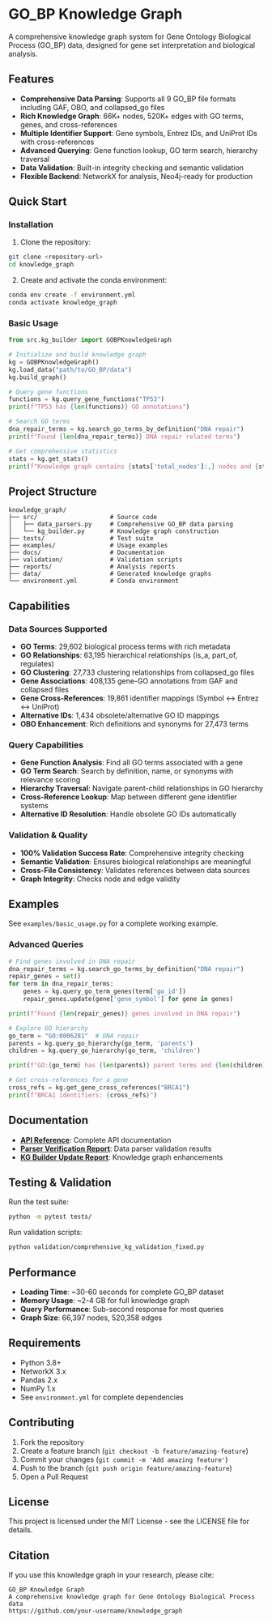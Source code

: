 # GO_BP Knowledge Graph

A comprehensive knowledge graph system for Gene Ontology Biological Process (GO_BP) data, designed for gene set interpretation and biological analysis.

## Features

- **Comprehensive Data Parsing**: Supports all 9 GO_BP file formats including GAF, OBO, and collapsed_go files
- **Rich Knowledge Graph**: 66K+ nodes, 520K+ edges with GO terms, genes, and cross-references  
- **Multiple Identifier Support**: Gene symbols, Entrez IDs, and UniProt IDs with cross-references
- **Advanced Querying**: Gene function lookup, GO term search, hierarchy traversal
- **Data Validation**: Built-in integrity checking and semantic validation
- **Flexible Backend**: NetworkX for analysis, Neo4j-ready for production

## Quick Start

### Installation

1. Clone the repository:
```bash
git clone <repository-url>
cd knowledge_graph
```

2. Create and activate the conda environment:
```bash
conda env create -f environment.yml
conda activate knowledge_graph
```

### Basic Usage

```python
from src.kg_builder import GOBPKnowledgeGraph

# Initialize and build knowledge graph
kg = GOBPKnowledgeGraph()
kg.load_data("path/to/GO_BP/data")
kg.build_graph()

# Query gene functions
functions = kg.query_gene_functions("TP53")
print(f"TP53 has {len(functions)} GO annotations")

# Search GO terms
dna_repair_terms = kg.search_go_terms_by_definition("DNA repair")
print(f"Found {len(dna_repair_terms)} DNA repair related terms")

# Get comprehensive statistics
stats = kg.get_stats()
print(f"Knowledge graph contains {stats['total_nodes']:,} nodes and {stats['total_edges']:,} edges")
```

## Project Structure

```
knowledge_graph/
├── src/                    # Source code
│   ├── data_parsers.py     # Comprehensive GO_BP data parsing
│   └── kg_builder.py       # Knowledge graph construction
├── tests/                  # Test suite
├── examples/               # Usage examples
├── docs/                   # Documentation
├── validation/             # Validation scripts
├── reports/                # Analysis reports
├── data/                   # Generated knowledge graphs
└── environment.yml         # Conda environment
```

## Capabilities

### Data Sources Supported
- **GO Terms**: 29,602 biological process terms with rich metadata
- **GO Relationships**: 63,195 hierarchical relationships (is_a, part_of, regulates)
- **GO Clustering**: 27,733 clustering relationships from collapsed_go files
- **Gene Associations**: 408,135 gene-GO annotations from GAF and collapsed files
- **Gene Cross-References**: 19,861 identifier mappings (Symbol ↔ Entrez ↔ UniProt)
- **Alternative IDs**: 1,434 obsolete/alternative GO ID mappings
- **OBO Enhancement**: Rich definitions and synonyms for 27,473 terms

### Query Capabilities
- **Gene Function Analysis**: Find all GO terms associated with a gene
- **GO Term Search**: Search by definition, name, or synonyms with relevance scoring
- **Hierarchy Traversal**: Navigate parent-child relationships in GO hierarchy
- **Cross-Reference Lookup**: Map between different gene identifier systems
- **Alternative ID Resolution**: Handle obsolete GO IDs automatically

### Validation & Quality
- **100% Validation Success Rate**: Comprehensive integrity checking
- **Semantic Validation**: Ensures biological relationships are meaningful
- **Cross-File Consistency**: Validates references between data sources
- **Graph Integrity**: Checks node and edge validity

## Examples

See `examples/basic_usage.py` for a complete working example.

### Advanced Queries

```python
# Find genes involved in DNA repair
dna_repair_terms = kg.search_go_terms_by_definition("DNA repair")
repair_genes = set()
for term in dna_repair_terms:
    genes = kg.query_go_term_genes(term['go_id'])
    repair_genes.update(gene['gene_symbol'] for gene in genes)

print(f"Found {len(repair_genes)} genes involved in DNA repair")

# Explore GO hierarchy
go_term = "GO:0006281"  # DNA repair
parents = kg.query_go_hierarchy(go_term, 'parents')
children = kg.query_go_hierarchy(go_term, 'children')

print(f"GO:{go_term} has {len(parents)} parent terms and {len(children)} child terms")

# Get cross-references for a gene
cross_refs = kg.get_gene_cross_references("BRCA1")
print(f"BRCA1 identifiers: {cross_refs}")
```

## Documentation

- **[API Reference](docs/API_REFERENCE.md)**: Complete API documentation
- **[Parser Verification Report](reports/PARSER_VERIFICATION_REPORT.md)**: Data parser validation results
- **[KG Builder Update Report](reports/KG_BUILDER_UPDATE_REPORT.md)**: Knowledge graph enhancements

## Testing & Validation

Run the test suite:
```bash
python -m pytest tests/
```

Run validation scripts:
```bash
python validation/comprehensive_kg_validation_fixed.py
```

## Performance

- **Loading Time**: ~30-60 seconds for complete GO_BP dataset
- **Memory Usage**: ~2-4 GB for full knowledge graph
- **Query Performance**: Sub-second response for most queries
- **Graph Size**: 66,397 nodes, 520,358 edges

## Requirements

- Python 3.8+
- NetworkX 3.x
- Pandas 2.x
- NumPy 1.x
- See `environment.yml` for complete dependencies

## Contributing

1. Fork the repository
2. Create a feature branch (`git checkout -b feature/amazing-feature`)
3. Commit your changes (`git commit -m 'Add amazing feature'`)
4. Push to the branch (`git push origin feature/amazing-feature`)
5. Open a Pull Request

## License

This project is licensed under the MIT License - see the LICENSE file for details.

## Citation

If you use this knowledge graph in your research, please cite:

```
GO_BP Knowledge Graph
A comprehensive knowledge graph for Gene Ontology Biological Process data
https://github.com/your-username/knowledge_graph
```